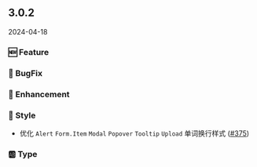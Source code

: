 ## 3.0.2
2024-04-18

### 🆕 Feature

### 🐞 BugFix

### 💎 Enhancement

### 💅 Style
- 优化 `Alert` `Form.Item` `Modal` `Popover` `Tooltip` `Upload` 单词换行样式 ([#375](https://github.com/sheinsight/shineout-next/pull/375))

### 🆎 Type



